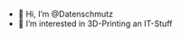 - 👋 Hi, I’m @Datenschmutz
- 👀 I’m interested in 3D-Printing an IT-Stuff

<!---
Datenschmutz/Datenschmutz is a ✨ special ✨ repository because its `README.md` (this file) appears on your GitHub profile.
You can click the Preview link to take a look at your changes.
--->
